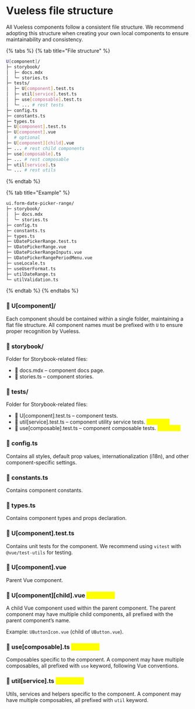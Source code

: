 # Vueless file structure

All Vueless components follow a consistent file structure. We recommend adopting this structure when creating your own local components to ensure maintainability and consistency.

{% tabs %}
{% tab title="File structure" %}
```bash
U[component]/
├─ storybook/
│  ├─ docs.mdx
│  └─ stories.ts
├─ tests/
│  ├─ U[component].test.ts 
│  ├─ util[service].test.ts 
│  ├─ use[composable].test.ts
│  └─ ... # rest tests
├─ config.ts
├─ constants.ts
├─ types.ts
├─ U[component].test.ts
├─ U[component].vue
│  # optional
├─ U[component][child].vue
├─ ... # rest child components
├─ use[composable].ts
├─ ... # rest composable
├─ util[service].ts
└─ ... # rest utils
```
{% endtab %}

{% tab title="Example" %}
```bash
ui.form-date-picker-range/
├─ storybook/
│  ├─ docs.mdx
│  └─ stories.ts
├─ config.ts
├─ constants.ts
├─ types.ts
├─ UDatePickerRange.test.ts
├─ UDatePickerRange.vue
├─ UDatePickerRangeInputs.vue
├─ UDatePickerRangePeriodMenu.vue
├─ useLocale.ts
├─ useUserFormat.ts
├─ utilDateRange.ts
└─ utilValidation.ts
```
{% endtab %}
{% endtabs %}

### 📁 U\[component]/

Each component should be contained within a single folder, maintaining a flat file structure. All component names must be prefixed with `U` to ensure proper recognition by Vueless.

### 📁 storybook/

Folder for Storybook-related files:

* 📜 docs.mdx – component docs page.
* 📜 stories.ts – component stories.

### 📁 tests/

Folder for Storybook-related files:

* 📜 U\[component].test.ts – component tests.
* 📜 util\[service].test.ts – component utility service tests. <mark style="color:yellow;">(optional)</mark>
* 📜 use\[composable].test.ts – component composable tests. <mark style="color:yellow;">(optional)</mark>

### 📜 config.ts

Contains all styles, default prop values, internationalization (i18n), and other component-specific settings.

### 📜 constants.ts

&#x20;Contains component constants.

### 📜 types.ts

Contains component types and props declaration.

### 📜 U\[component].test.ts

Contains unit tests for the component. We recommend using `vitest` with `@vue/test-utils` for testing.

### 📜 U\[component].vue

Parent Vue component.

### 📜 U\[component]\[child].vue <mark style="color:yellow;">(optional)</mark>

A child Vue component used within the parent component. The parent component may have multiple child components, all prefixed with the parent component’s name.

Example: `UButtonIcon.vue` (child of `UButton.vue`).

### 📜 use\[composable].ts <mark style="color:yellow;">(optional)</mark>

Composables specific to the component. A component may have multiple composables, all prefixed with `use` keyword, following Vue conventions.

### 📜 util\[service].ts <mark style="color:yellow;">(optional)</mark>

Utils, services and helpers specific to the component. A component may have multiple composables, all prefixed with `util` keyword.
